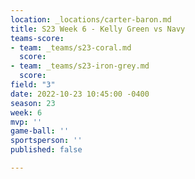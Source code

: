 ```yaml
---
location: _locations/carter-baron.md
title: S23 Week 6 - Kelly Green vs Navy
teams-score:
- team: _teams/s23-coral.md
  score: 
- team: _teams/s23-iron-grey.md
  score: 
field: "3"
date: 2022-10-23 10:45:00 -0400
season: 23
week: 6
mvp: ''
game-ball: ''
sportsperson: ''
published: false

---
```

